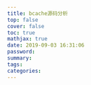 ```yaml
---
title: bcache源码分析
top: false
cover: false
toc: true
mathjax: true
date: 2019-09-03 16:31:06
password:
summary:
tags:
categories:
---
```

